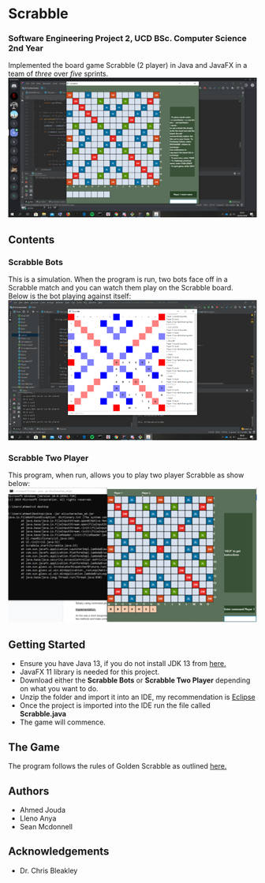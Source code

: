 # Scrabble
### Software Engineering Project 2, UCD BSc. Computer Science 2nd Year
Implemented the board game Scrabble (2 player) in Java and JavaFX in a team of *three* over *five* sprints.  
![Board](Captures/board1.png)   

## Contents
### Scrabble Bots
This is a simulation. When the program is run, two bots face off in a Scrabble match and you can watch them play on the Scrabble board.  
Below is the bot playing against itself:
![Board](Captures/bot.png)

### Scrabble Two Player
This program, when run, allows you to play two player Scrabble as show below:
![Board](Captures/board2.png)

## Getting Started
- Ensure you have Java 13, if you do not install JDK 13 from [here.](https://www.oracle.com/java/technologies/javase-jdk13-downloads.html)  
- JavaFX 11 library is needed for this project.
- Download either the **Scrabble Bots** or **Scrabble Two Player** depending on what you want to do.
- Unzip the folder and import it into an IDE, my recommendation is [Eclipse](https://www.eclipse.org/ide/)
- Once the project is imported into the IDE run the file called **Scrabble.java**
- The game will commence.

## The Game
The program follows the rules of Golden Scrabble as outlined [here.](https://www.scrabbleplayers.org/rules/player-rules-20141014.pdf)

## Authors
- Ahmed Jouda
- Lleno Anya
- Sean Mcdonnell

## Acknowledgements
- Dr. Chris Bleakley

